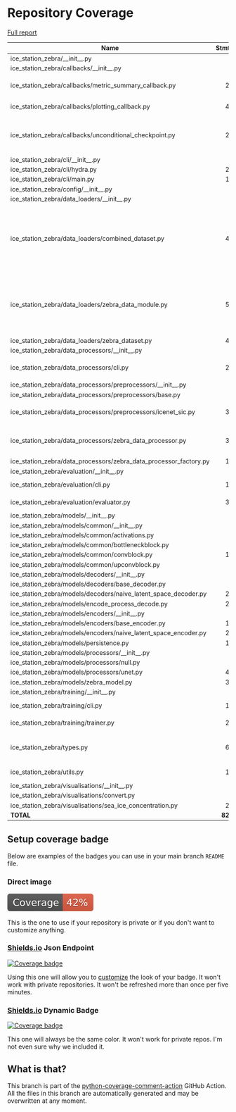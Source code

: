 # Repository Coverage

[Full report](https://htmlpreview.github.io/?https://github.com/alan-turing-institute/ice-station-zebra/blob/python-coverage-comment-action-data/htmlcov/index.html)

| Name                                                                    |    Stmts |     Miss |   Cover |   Missing |
|------------------------------------------------------------------------ | -------: | -------: | ------: | --------: |
| ice\_station\_zebra/\_\_init\_\_.py                                     |        0 |        0 |    100% |           |
| ice\_station\_zebra/callbacks/\_\_init\_\_.py                           |        4 |        0 |    100% |           |
| ice\_station\_zebra/callbacks/metric\_summary\_callback.py              |       28 |       15 |     46% |25-27, 39-45, 54-61 |
| ice\_station\_zebra/callbacks/plotting\_callback.py                     |       42 |       29 |     31% |32-36, 49-87 |
| ice\_station\_zebra/callbacks/unconditional\_checkpoint.py              |       21 |       10 |     52% |17-19, 24, 29-30, 34-35, 39-40 |
| ice\_station\_zebra/cli/\_\_init\_\_.py                                 |        3 |        0 |    100% |           |
| ice\_station\_zebra/cli/hydra.py                                        |       22 |        3 |     86% |     39-41 |
| ice\_station\_zebra/cli/main.py                                         |       12 |        1 |     92% |        23 |
| ice\_station\_zebra/config/\_\_init\_\_.py                              |        0 |        0 |    100% |           |
| ice\_station\_zebra/data\_loaders/\_\_init\_\_.py                       |        3 |        0 |    100% |           |
| ice\_station\_zebra/data\_loaders/combined\_dataset.py                  |       44 |       27 |     39% |27-45, 66, 78, 89-90, 94, 101, 108-112, 117-121 |
| ice\_station\_zebra/data\_loaders/zebra\_data\_module.py                |       50 |       30 |     40% |25-66, 77, 86, 96-116, 122-142, 148-168 |
| ice\_station\_zebra/data\_loaders/zebra\_dataset.py                     |       45 |        0 |    100% |           |
| ice\_station\_zebra/data\_processors/\_\_init\_\_.py                    |        2 |        0 |    100% |           |
| ice\_station\_zebra/data\_processors/cli.py                             |       23 |        9 |     61% |20-23, 30-33, 37 |
| ice\_station\_zebra/data\_processors/preprocessors/\_\_init\_\_.py      |        3 |        0 |    100% |           |
| ice\_station\_zebra/data\_processors/preprocessors/base.py              |        8 |        1 |     88% |         9 |
| ice\_station\_zebra/data\_processors/preprocessors/icenet\_sic.py       |       30 |       16 |     47% |18-24, 28, 33-57 |
| ice\_station\_zebra/data\_processors/zebra\_data\_processor.py          |       33 |       18 |     45% |25-31, 35-45, 49-51, 60-61 |
| ice\_station\_zebra/data\_processors/zebra\_data\_processor\_factory.py |       11 |        4 |     64% |     19-26 |
| ice\_station\_zebra/evaluation/\_\_init\_\_.py                          |        2 |        0 |    100% |           |
| ice\_station\_zebra/evaluation/cli.py                                   |       16 |        3 |     81% | 27-28, 32 |
| ice\_station\_zebra/evaluation/evaluator.py                             |       31 |       20 |     35% | 25-69, 80 |
| ice\_station\_zebra/models/\_\_init\_\_.py                              |        4 |        4 |      0% |       1-5 |
| ice\_station\_zebra/models/common/\_\_init\_\_.py                       |        4 |        4 |      0% |       1-5 |
| ice\_station\_zebra/models/common/activations.py                        |        2 |        2 |      0% |       1-3 |
| ice\_station\_zebra/models/common/bottleneckblock.py                    |        9 |        9 |      0% |      1-33 |
| ice\_station\_zebra/models/common/convblock.py                          |       13 |       13 |      0% |      1-50 |
| ice\_station\_zebra/models/common/upconvblock.py                        |        9 |        9 |      0% |      1-25 |
| ice\_station\_zebra/models/decoders/\_\_init\_\_.py                     |        3 |        3 |      0% |       1-4 |
| ice\_station\_zebra/models/decoders/base\_decoder.py                    |        9 |        9 |      0% |      1-24 |
| ice\_station\_zebra/models/decoders/naive\_latent\_space\_decoder.py    |       20 |       20 |      0% |      1-67 |
| ice\_station\_zebra/models/encode\_process\_decode.py                   |       22 |       22 |      0% |      1-90 |
| ice\_station\_zebra/models/encoders/\_\_init\_\_.py                     |        3 |        3 |      0% |       1-4 |
| ice\_station\_zebra/models/encoders/base\_encoder.py                    |       10 |       10 |      0% |      1-25 |
| ice\_station\_zebra/models/encoders/naive\_latent\_space\_encoder.py    |       20 |       20 |      0% |      1-65 |
| ice\_station\_zebra/models/persistence.py                               |       16 |       16 |      0% |      1-34 |
| ice\_station\_zebra/models/processors/\_\_init\_\_.py                   |        3 |        3 |      0% |       1-4 |
| ice\_station\_zebra/models/processors/null.py                           |        9 |        9 |      0% |      1-29 |
| ice\_station\_zebra/models/processors/unet.py                           |       41 |       41 |      0% |      1-87 |
| ice\_station\_zebra/models/zebra\_model.py                              |       39 |       39 |      0% |     1-153 |
| ice\_station\_zebra/training/\_\_init\_\_.py                            |        2 |        0 |    100% |           |
| ice\_station\_zebra/training/cli.py                                     |       14 |        3 |     79% | 20-21, 25 |
| ice\_station\_zebra/training/trainer.py                                 |       28 |       15 |     46% | 28-95, 98 |
| ice\_station\_zebra/types.py                                            |       69 |       14 |     80% |62, 68, 83-90, 94-96, 100 |
| ice\_station\_zebra/utils.py                                            |       12 |        6 |     50% |9, 14, 19-22 |
| ice\_station\_zebra/visualisations/\_\_init\_\_.py                      |        2 |        0 |    100% |           |
| ice\_station\_zebra/visualisations/convert.py                           |        8 |        4 |     50% |      9-12 |
| ice\_station\_zebra/visualisations/sea\_ice\_concentration.py           |       20 |       13 |     35% |     20-39 |
|                                                               **TOTAL** |  **824** |  **477** | **42%** |           |


## Setup coverage badge

Below are examples of the badges you can use in your main branch `README` file.

### Direct image

[![Coverage badge](https://raw.githubusercontent.com/alan-turing-institute/ice-station-zebra/python-coverage-comment-action-data/badge.svg)](https://htmlpreview.github.io/?https://github.com/alan-turing-institute/ice-station-zebra/blob/python-coverage-comment-action-data/htmlcov/index.html)

This is the one to use if your repository is private or if you don't want to customize anything.

### [Shields.io](https://shields.io) Json Endpoint

[![Coverage badge](https://img.shields.io/endpoint?url=https://raw.githubusercontent.com/alan-turing-institute/ice-station-zebra/python-coverage-comment-action-data/endpoint.json)](https://htmlpreview.github.io/?https://github.com/alan-turing-institute/ice-station-zebra/blob/python-coverage-comment-action-data/htmlcov/index.html)

Using this one will allow you to [customize](https://shields.io/endpoint) the look of your badge.
It won't work with private repositories. It won't be refreshed more than once per five minutes.

### [Shields.io](https://shields.io) Dynamic Badge

[![Coverage badge](https://img.shields.io/badge/dynamic/json?color=brightgreen&label=coverage&query=%24.message&url=https%3A%2F%2Fraw.githubusercontent.com%2Falan-turing-institute%2Fice-station-zebra%2Fpython-coverage-comment-action-data%2Fendpoint.json)](https://htmlpreview.github.io/?https://github.com/alan-turing-institute/ice-station-zebra/blob/python-coverage-comment-action-data/htmlcov/index.html)

This one will always be the same color. It won't work for private repos. I'm not even sure why we included it.

## What is that?

This branch is part of the
[python-coverage-comment-action](https://github.com/marketplace/actions/python-coverage-comment)
GitHub Action. All the files in this branch are automatically generated and may be
overwritten at any moment.